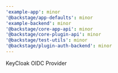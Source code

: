 ```yaml
---
'example-app': minor
'@backstage/app-defaults': minor
'example-backend': minor
'@backstage/core-app-api': minor
'@backstage/core-plugin-api': minor
'@backstage/test-utils': minor
'@backstage/plugin-auth-backend': minor
---
```


KeyCloak OIDC Provider
